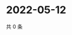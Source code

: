 # 2022-05-12

共 0 条

<!-- BEGIN WEIBO -->
<!-- 最后更新时间 Thu May 12 2022 05:13:38 GMT+0800 (China Standard Time) -->

<!-- END WEIBO -->
